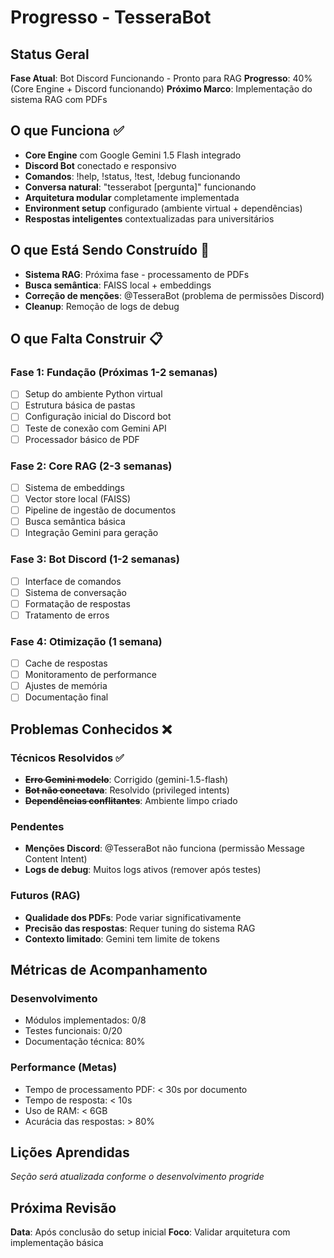 # Progresso - TesseraBot

## Status Geral
**Fase Atual**: Bot Discord Funcionando - Pronto para RAG
**Progresso**: 40% (Core Engine + Discord funcionando)
**Próximo Marco**: Implementação do sistema RAG com PDFs

## O que Funciona ✅
- **Core Engine** com Google Gemini 1.5 Flash integrado
- **Discord Bot** conectado e responsivo
- **Comandos**: !help, !status, !test, !debug funcionando
- **Conversa natural**: "tesserabot [pergunta]" funcionando
- **Arquitetura modular** completamente implementada
- **Environment setup** configurado (ambiente virtual + dependências)
- **Respostas inteligentes** contextualizadas para universitários

## O que Está Sendo Construído 🔄
- **Sistema RAG**: Próxima fase - processamento de PDFs
- **Busca semântica**: FAISS local + embeddings
- **Correção de menções**: @TesseraBot (problema de permissões Discord)
- **Cleanup**: Remoção de logs de debug

## O que Falta Construir 📋

### Fase 1: Fundação (Próximas 1-2 semanas)
- [ ] Setup do ambiente Python virtual
- [ ] Estrutura básica de pastas
- [ ] Configuração inicial do Discord bot
- [ ] Teste de conexão com Gemini API
- [ ] Processador básico de PDF

### Fase 2: Core RAG (2-3 semanas)
- [ ] Sistema de embeddings
- [ ] Vector store local (FAISS)
- [ ] Pipeline de ingestão de documentos
- [ ] Busca semântica básica
- [ ] Integração Gemini para geração

### Fase 3: Bot Discord (1-2 semanas)
- [ ] Interface de comandos
- [ ] Sistema de conversação
- [ ] Formatação de respostas
- [ ] Tratamento de erros

### Fase 4: Otimização (1 semana)
- [ ] Cache de respostas
- [ ] Monitoramento de performance
- [ ] Ajustes de memória
- [ ] Documentação final

## Problemas Conhecidos ❌
### Técnicos Resolvidos ✅
- ~~**Erro Gemini modelo**~~: Corrigido (gemini-1.5-flash)
- ~~**Bot não conectava**~~: Resolvido (privileged intents)
- ~~**Dependências conflitantes**~~: Ambiente limpo criado

### Pendentes
- **Menções Discord**: @TesseraBot não funciona (permissão Message Content Intent)
- **Logs de debug**: Muitos logs ativos (remover após testes)

### Futuros (RAG)
- **Qualidade dos PDFs**: Pode variar significativamente
- **Precisão das respostas**: Requer tuning do sistema RAG
- **Contexto limitado**: Gemini tem limite de tokens

## Métricas de Acompanhamento
### Desenvolvimento
- Módulos implementados: 0/8
- Testes funcionais: 0/20
- Documentação técnica: 80%

### Performance (Metas)
- Tempo de processamento PDF: < 30s por documento
- Tempo de resposta: < 10s
- Uso de RAM: < 6GB
- Acurácia das respostas: > 80%

## Lições Aprendidas
*Seção será atualizada conforme o desenvolvimento progride*

## Próxima Revisão
**Data**: Após conclusão do setup inicial
**Foco**: Validar arquitetura com implementação básica